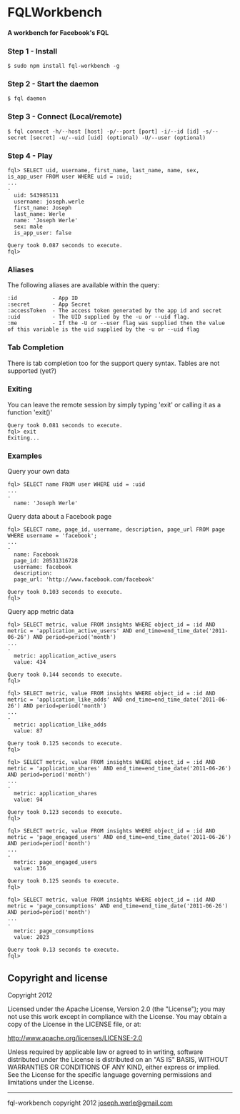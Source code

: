 FQLWorkbench
============

#### A workbench for Facebook's FQL

### Step 1 - Install
```
$ sudo npm install fql-workbench -g
```

### Step 2 - Start the daemon
```
$ fql daemon
```

### Step 3 - Connect (Local/remote)
```
$ fql connect -h/--host [host] -p/--port [port] -i/--id [id] -s/--secret [secret] -u/--uid [uid] (optional) -U/--user (optional)
```

### Step 4 - Play
```
fql> SELECT uid, username, first_name, last_name, name, sex, is_app_user FROM user WHERE uid = :uid;
... 
-
  uid: 543985131
  username: joseph.werle
  first_name: Joseph
  last_name: Werle
  name: 'Joseph Werle'
  sex: male
  is_app_user: false

Query took 0.087 seconds to execute.
fql>
```

### Aliases
The following aliases are available within the query:
```
:id           - App ID
:secret       - App Secret
:accessToken  - The access token generated by the app id and secret
:uid          - The UID supplied by the -u or --uid flag.
:me           - If the -U or --user flag was supplied then the value of this variable is the uid supplied by the -u or --uid flag
```

### Tab Completion 
There is tab completion too for the support query syntax. Tables are not supported (yet?)

### Exiting
You can leave the remote session by simply typing 'exit' or calling it as a function 'exit()'
```
Query took 0.081 seconds to execute.
fql> exit
Exiting...
```

### Examples

Query your own data
```
fql> SELECT name FROM user WHERE uid = :uid
... 
-
  name: 'Joseph Werle'
```

Query data about a Facebook page
```
fql> SELECT name, page_id, username, description, page_url FROM page WHERE username = 'facebook';
... 
-
  name: Facebook
  page_id: 20531316728
  username: facebook
  description: 
  page_url: 'http://www.facebook.com/facebook'

Query took 0.103 seconds to execute.
fql> 
```

Query app metric data
```
fql> SELECT metric, value FROM insights WHERE object_id = :id AND metric = 'application_active_users' AND end_time=end_time_date('2011-06-26') AND period=period('month')
... 
-
  metric: application_active_users
  value: 434

Query took 0.144 seconds to execute.
fql> 
```

```
fql> SELECT metric, value FROM insights WHERE object_id = :id AND metric = 'application_like_adds' AND end_time=end_time_date('2011-06-26') AND period=period('month')
... 
-
  metric: application_like_adds
  value: 87

Query took 0.125 seconds to execute.
fql> 
```

```
fql> SELECT metric, value FROM insights WHERE object_id = :id AND metric = 'application_shares' AND end_time=end_time_date('2011-06-26') AND period=period('month')
... 
-
  metric: application_shares
  value: 94

Query took 0.123 seconds to execute.
fql> 
```

```
fql> SELECT metric, value FROM insights WHERE object_id = :id AND metric = 'page_engaged_users' AND end_time=end_time_date('2011-06-26') AND period=period('month')
... 
-
  metric: page_engaged_users
  value: 136

Query took 0.125 seonds to execute.
fql> 
```

```
fql> SELECT metric, value FROM insights WHERE object_id = :id AND metric = 'page_consumptions' AND end_time=end_time_date('2011-06-26') AND period=period('month')
... 
-
  metric: page_consumptions
  value: 2023

Query took 0.13 seconds to execute.
fql> 
```

Copyright and license
---------------------

Copyright 2012

Licensed under the Apache License, Version 2.0 (the "License");
you may not use this work except in compliance with the License.
You may obtain a copy of the License in the LICENSE file, or at:

   http://www.apache.org/licenses/LICENSE-2.0

Unless required by applicable law or agreed to in writing, software
distributed under the License is distributed on an "AS IS" BASIS,
WITHOUT WARRANTIES OR CONDITIONS OF ANY KIND, either express or implied.
See the License for the specific language governing permissions and
limitations under the License.

- - -
fql-workbench copyright 2012
joseph.werle@gmail.com
